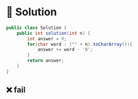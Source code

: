 # 📕 Solution

```java
public class Solution {
    public int solution(int n) {
        int answer = 0;
        for(char word : ("" + n).toCharArray()){
            answer += word - '0';
        }
        return answer;
    }
}
```

## ❌ fail

```java

```
